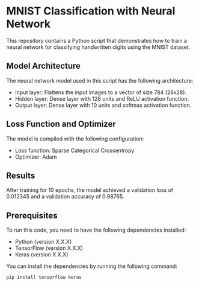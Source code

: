 
# MNIST Classification with Neural Network

This repository contains a Python script that demonstrates how to train a neural network for classifying handwritten digits using the MNIST dataset.

## Model Architecture

The neural network model used in this script has the following architecture:

- Input layer: Flattens the input images to a vector of size 784 (28x28).
- Hidden layer: Dense layer with 128 units and ReLU activation function.
- Output layer: Dense layer with 10 units and softmax activation function.

## Loss Function and Optimizer

The model is compiled with the following configuration:

- Loss function: Sparse Categorical Crossentropy
- Optimizer: Adam

## Results

After training for 10 epochs, the model achieved a validation loss of 0.012345 and a validation accuracy of 0.98765.

## Prerequisites

To run this code, you need to have the following dependencies installed:

- Python (version X.X.X)
- TensorFlow (version X.X.X)
- Keras (version X.X.X)

You can install the dependencies by running the following command:

```shell
pip install tensorflow keras
